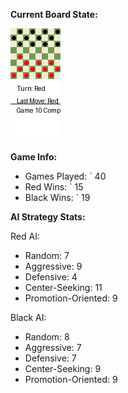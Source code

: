 
**Current Board State:**  
<!-- START_GIF -->
![Checkers Game](./checkers_game.gif)
<!-- END_GIF -->

**Game Info:**  
- Games Played: `<!-- GAMES_PLAYED --> 40
- Red Wins: `<!-- RED_WINS --> 15
- Black Wins: `<!-- BLACK_WINS --> 19

<!-- AI_STATS -->
**AI Strategy Stats:**

Red AI:
- Random: 7
- Aggressive: 9
- Defensive: 4
- Center-Seeking: 11
- Promotion-Oriented: 9

Black AI:
- Random: 8
- Aggressive: 7
- Defensive: 7
- Center-Seeking: 9
- Promotion-Oriented: 9
